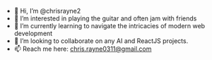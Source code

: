 - 👋 Hi, I’m @chrisrayne2
- 👀 I’m interested in playing the guitar and often jam with friends
- 🌱 I’m currently learning to navigate the intricacies of modern web development
- 💞️ I’m looking to collaborate on any AI and ReactJS projects.
- 📫 Reach me here: chris.rayne0311@gmail.com

<!---
chrisrayne2/chrisrayne2 is a ✨ special ✨ repository because its `README.md` (this file) appears on your GitHub profile.
You can click the Preview link to take a look at your changes.
--->
